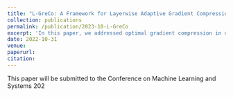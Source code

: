 ```yaml
---
title: "L-GreCo: A Framework for Layerwise Adaptive Gradient Compression"
collection: publications
permalink: /publication/2023-10-L-GreCo
excerpt: 'In this paper, we addressed optimal gradient compression in distributed training of neural networks. Our proposed algorithm, called L-GreCo, uses dynamic programming to find the optimal layer-wise compression. L-GreCo preserves the model accuracy while providing training-time speed-ups under different compression schemes on multiple tasks and architectures. We are currently working towards submission to MlSys 2023.'
date: 2022-10-31
venue: 
paperurl:
citation:
---
```

This paper will be submitted to the Conference on Machine Learning and Systems 202